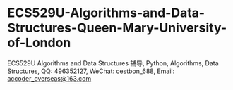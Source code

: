 # ECS529U-Algorithms-and-Data-Structures-Queen-Mary-University-of-London
ECS529U Algorithms and Data Structures 辅导, Python, Algorithms, Data Structures, QQ: 496352127, WeChat: cestbon_688, Email: accoder_overseas@163.com
